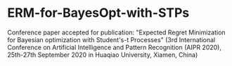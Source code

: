 # ERM-for-BayesOpt-with-STPs
Conference paper accepted for publication: "Expected Regret Minimization for Bayesian optimization with Student's-t Processes" (3rd International Conference on Artificial Intelligence and Pattern Recognition (AIPR 2020), 25th-27th September 2020 in Huaqiao University, Xiamen, China)
